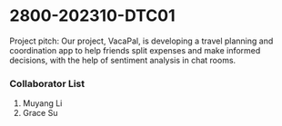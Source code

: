 # 2800-202310-DTC01

Project pitch:
Our project, VacaPal, is developing a travel planning and coordination app to help friends split expenses and make informed decisions, with the help of sentiment analysis in chat rooms.
### Collaborator List
1. Muyang Li
2. Grace Su